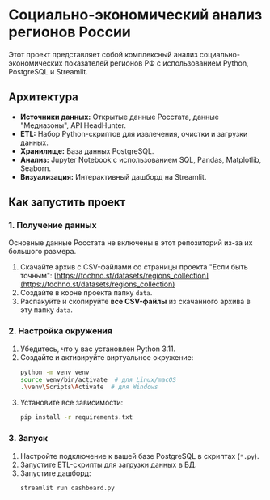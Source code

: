 # Социально-экономический анализ регионов России

Этот проект представляет собой комплексный анализ социально-экономических показателей регионов РФ с использованием Python, PostgreSQL и Streamlit.

## Архитектура

- **Источники данных:** Открытые данные Росстата, данные "Медиазоны", API HeadHunter.
- **ETL:** Набор Python-скриптов для извлечения, очистки и загрузки данных.
- **Хранилище:** База данных PostgreSQL.
- **Анализ:** Jupyter Notebook с использованием SQL, Pandas, Matplotlib, Seaborn.
- **Визуализация:** Интерактивный дашборд на Streamlit.

## Как запустить проект

### 1. Получение данных

Основные данные Росстата не включены в этот репозиторий из-за их большого размера.

1.  Скачайте архив с CSV-файлами со страницы проекта "Если быть точным":
    [https://tochno.st/datasets/regions_collection](https://tochno.st/datasets/regions_collection)
2.  Создайте в корне проекта папку `data`.
3.  Распакуйте и скопируйте **все CSV-файлы** из скачанного архива в эту папку `data`.

### 2. Настройка окружения

1.  Убедитесь, что у вас установлен Python 3.11.
2.  Создайте и активируйте виртуальное окружение:
    ```bash
    python -m venv venv
    source venv/bin/activate  # для Linux/macOS
    .\venv\Scripts\Activate  # для Windows
    ```
3.  Установите все зависимости:
    ```bash
    pip install -r requirements.txt
    ```

### 3. Запуск

1.  Настройте подключение к вашей базе PostgreSQL в скриптах (`*.py`).
2.  Запустите ETL-скрипты для загрузки данных в БД.
3.  Запустите дашборд:
    ```bash
    streamlit run dashboard.py
    ```
